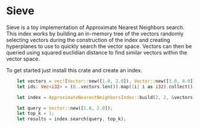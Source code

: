# Sieve

Sieve is a toy implementation of Approximate Nearest Neighbors search. This index works by building an in-memory
tree of the vectors randomly selecting vectors during the construction of the index and creating hyperplanes to use to quickly search the vector space. Vectors can then be queried using squared euclidian distance to find similar vectors within the vector space.

To get started just install this crate and create an index.

```rust
    let vectors = vec![Vector::new([1.0, 2.0]), Vector::new([3.0, 4.0])];
    let ids: Vec<i32> = (0..vectors.len()).map(|i| i as i32).collect();

    let index = ApproximateNearestNeighborsIndex::build(2, 2, &vectors, &ids);

    let query = Vector::new([1.0, 2.0]);
    let top_k = 1;
    let results = index.search(query, top_k);
```
